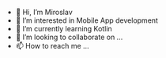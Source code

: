 - 👋 Hi, I’m Miroslav
- 👀 I’m interested in Mobile App development
- 🌱 I’m currently learning Kotlin
- 💞️ I’m looking to collaborate on ...
- 📫 How to reach me ...

<!---
MikiMoose/MikiMoose is a ✨ special ✨ repository because its `README.md` (this file) appears on your GitHub profile.
You can click the Preview link to take a look at your changes.
--->
